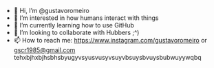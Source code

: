 - 👋 Hi, I’m @gustavoromeiro
- 👀 I’m interested in how humans interact with things
- 🌱 I’m currently learning how to use GitHub
- 💞️ I’m looking to collaborate with Hubbers ;^)
- 📫 How to reach me: https://www.instagram.com/gustavoromeiro or gscr1985@gmail.com
tehxbjhxbjhsbhsbyugyvsyusvusyvsuyvbsuysbvuysbubwuyywqbq
<!---
gustavoromeiro/gustavoromeiro is a ✨ special ✨ repository because its `README.md` (this file) appears on your GitHub profile.
You can click the Preview link to take a look at your changes.
--->
